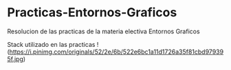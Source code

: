 # Practicas-Entornos-Graficos
Resolucion de las practicas de la materia electiva Entornos Graficos

Stack utilizado en las practicas
!(https://i.pinimg.com/originals/52/2e/6b/522e6bc1a11d1726a35f81cbd979395f.jpg)

